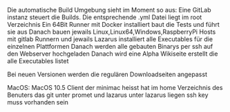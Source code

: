 Die automatische Build Umgebung sieht im Moment so aus:
Eine GitLab instanz steuert die Builds. Die entsprechende .yml Datei liegt im root Verzeichnis
Ein 64Bit Runner mit Docker installiert baut die Tests und führt sie aus
Danach bauen jewails Linux,Linux64,Windows,RaspberryPi Hosts mit gitlab Runnern und jewails Lazarus installiert alle Executables für die einzelnen Plattformen
Danach werden alle gebauten Binarys per ssh auf den Webserver hochgeladen
Danach wird eine Alpha Wikiseite erstellt die alle Executables listet

Bei neuen Versionen werden die regulären Downloadseiten angepasst

MacOS: MacOS 10.5 Client der minimac heisst hat im home Verzeichnis des Benuters das git unter promet und lazarus unter lazarus liegen ssh key muss vorhanden sein